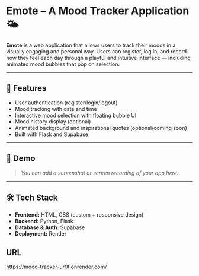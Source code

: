 # Emote – A Mood Tracker Application 🌤️

**Emote** is a web application that allows users to track their moods in a visually engaging and personal way. Users can register, log in, and record how they feel each day through a playful and intuitive interface — including animated mood bubbles that pop on selection.

---

## 🚀 Features

- User authentication (register/login/logout)
- Mood tracking with date and time
- Interactive mood selection with floating bubble UI
- Mood history display (optional)
- Animated background and inspirational quotes (optional/coming soon)
- Built with Flask and Supabase

---

## 📸 Demo

> _You can add a screenshot or screen recording of your app here._

---

## 🛠️ Tech Stack

- **Frontend:** HTML, CSS (custom + responsive design)
- **Backend:** Python, Flask
- **Database & Auth:** Supabase
- **Deployment:** Render 

## URL
https://mood-tracker-ur0f.onrender.com/


